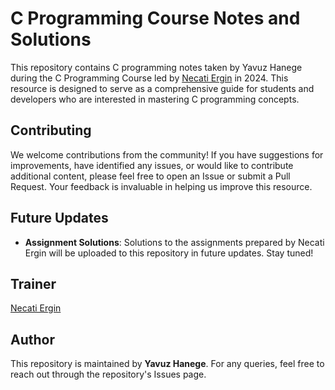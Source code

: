 # C Programming Course Notes and Solutions

This repository contains C programming notes taken by Yavuz Hanege during the C Programming Course led by [Necati Ergin](https://github.com/necatiergin) in 2024. This resource is designed to serve as a comprehensive guide for students and developers who are interested in mastering C programming concepts.

## Contributing
We welcome contributions from the community! If you have suggestions for improvements, have identified any issues, or would like to contribute additional content, please feel free to open an Issue or submit a Pull Request. Your feedback is invaluable in helping us improve this resource.

## Future Updates
- **Assignment Solutions**: Solutions to the assignments prepared by Necati Ergin will be uploaded to this repository in future updates. Stay tuned!

## Trainer
[Necati Ergin](https://github.com/necatiergin)

## Author
This repository is maintained by **Yavuz Hanege**. For any queries, feel free to reach out through the repository's Issues page.
